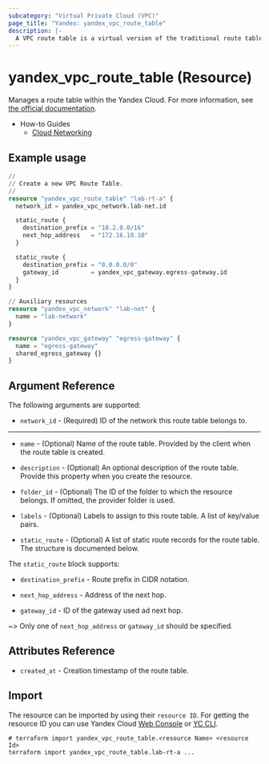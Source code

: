 ```yaml
---
subcategory: "Virtual Private Cloud (VPC)"
page_title: "Yandex: yandex_vpc_route_table"
description: |-
  A VPC route table is a virtual version of the traditional route table on router device.
---
```


# yandex_vpc_route_table (Resource)

Manages a route table within the Yandex Cloud. For more information, see [the official documentation](https://yandex.cloud/docs/vpc/concepts).

* How-to Guides
  * [Cloud Networking](https://yandex.cloud/docs/vpc/)

## Example usage

```terraform
//
// Create a new VPC Route Table.
//
resource "yandex_vpc_route_table" "lab-rt-a" {
  network_id = yandex_vpc_network.lab-net.id

  static_route {
    destination_prefix = "10.2.0.0/16"
    next_hop_address   = "172.16.10.10"
  }

  static_route {
    destination_prefix = "0.0.0.0/0"
    gateway_id         = yandex_vpc_gateway.egress-gateway.id
  }
}

// Auxiliary resources
resource "yandex_vpc_network" "lab-net" {
  name = "lab-network"
}

resource "yandex_vpc_gateway" "egress-gateway" {
  name = "egress-gateway"
  shared_egress_gateway {}
}
```

## Argument Reference

The following arguments are supported:

* `network_id` - (Required) ID of the network this route table belongs to.

---

* `name` - (Optional) Name of the route table. Provided by the client when the route table is created.

* `description` - (Optional) An optional description of the route table. Provide this property when you create the resource.

* `folder_id` - (Optional) The ID of the folder to which the resource belongs. If omitted, the provider folder is used.

* `labels` - (Optional) Labels to assign to this route table. A list of key/value pairs.

* `static_route` - (Optional) A list of static route records for the route table. The structure is documented below.

The `static_route` block supports:

* `destination_prefix` - Route prefix in CIDR notation.

* `next_hop_address` - Address of the next hop.

* `gateway_id` - ID of the gateway used ad next hop.

~> Only one of `next_hop_address` or `gateway_id` should be specified.

## Attributes Reference

* `created_at` - Creation timestamp of the route table.


## Import

The resource can be imported by using their `resource ID`. For getting the resource ID you can use Yandex Cloud [Web Console](https://console.yandex.cloud) or [YC CLI](https://yandex.cloud/docs/cli/quickstart).

```shell
# terraform import yandex_vpc_route_table.<resource Name> <resource Id>
terraform import yandex_vpc_route_table.lab-rt-a ...
```
